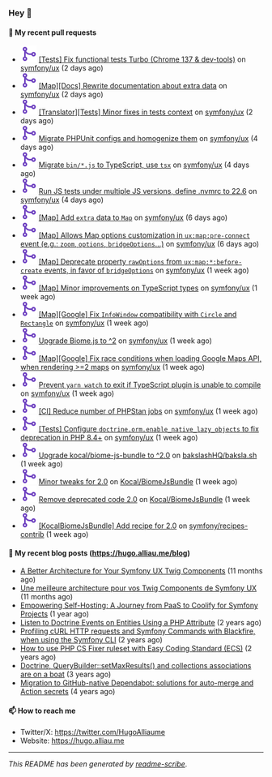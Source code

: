 ### Hey 👋

#### 👷 My recent pull requests

- ![](./assets/pr-merged.svg) [[Tests] Fix functional tests Turbo (Chrome 137 &amp; dev-tools)](https://github.com/symfony/ux/pull/2873) on [symfony/ux](https://github.com/symfony/ux) (2 days ago)
- ![](./assets/pr-merged.svg) [[Map][Docs] Rewrite documentation about extra data](https://github.com/symfony/ux/pull/2871) on [symfony/ux](https://github.com/symfony/ux) (2 days ago)
- ![](./assets/pr-merged.svg) [[Translator][Tests] Minor fixes in tests context](https://github.com/symfony/ux/pull/2870) on [symfony/ux](https://github.com/symfony/ux) (2 days ago)
- ![](./assets/pr-merged.svg) [Migrate PHPUnit configs and homogenize them](https://github.com/symfony/ux/pull/2867) on [symfony/ux](https://github.com/symfony/ux) (4 days ago)
- ![](./assets/pr-merged.svg) [Migrate `bin/*.js` to TypeScript, use `tsx`](https://github.com/symfony/ux/pull/2866) on [symfony/ux](https://github.com/symfony/ux) (4 days ago)
- ![](./assets/pr-merged.svg) [Run JS tests under multiple JS versions, define .nvmrc to 22.6](https://github.com/symfony/ux/pull/2865) on [symfony/ux](https://github.com/symfony/ux) (4 days ago)
- ![](./assets/pr-merged.svg) [[Map] Add `extra` data to `Map`](https://github.com/symfony/ux/pull/2863) on [symfony/ux](https://github.com/symfony/ux) (6 days ago)
- ![](./assets/pr-merged.svg) [[Map] Allows Map options customization in `ux:map:pre-connect` event (e.g.: `zoom`, `options`, `bridgeOptions`...)](https://github.com/symfony/ux/pull/2861) on [symfony/ux](https://github.com/symfony/ux) (6 days ago)
- ![](./assets/pr-merged.svg) [[Map] Deprecate property `rawOptions` from `ux:map:*:before-create` events, in favor of `bridgeOptions`](https://github.com/symfony/ux/pull/2860) on [symfony/ux](https://github.com/symfony/ux) (1 week ago)
- ![](./assets/pr-merged.svg) [[Map] Minor improvements on TypeScript types](https://github.com/symfony/ux/pull/2859) on [symfony/ux](https://github.com/symfony/ux) (1 week ago)
- ![](./assets/pr-merged.svg) [[Map][Google] Fix `InfoWindow` compatibility with `Circle` and `Rectangle`](https://github.com/symfony/ux/pull/2858) on [symfony/ux](https://github.com/symfony/ux) (1 week ago)
- ![](./assets/pr-merged.svg) [Upgrade Biome.js to ^2](https://github.com/symfony/ux/pull/2856) on [symfony/ux](https://github.com/symfony/ux) (1 week ago)
- ![](./assets/pr-merged.svg) [[Map][Google] Fix race conditions when loading Google Maps API, when rendering &gt;=2 maps](https://github.com/symfony/ux/pull/2854) on [symfony/ux](https://github.com/symfony/ux) (1 week ago)
- ![](./assets/pr-merged.svg) [Prevent `yarn watch` to exit if TypeScript plugin is unable to compile](https://github.com/symfony/ux/pull/2853) on [symfony/ux](https://github.com/symfony/ux) (1 week ago)
- ![](./assets/pr-merged.svg) [[CI] Reduce number of PHPStan jobs](https://github.com/symfony/ux/pull/2852) on [symfony/ux](https://github.com/symfony/ux) (1 week ago)
- ![](./assets/pr-merged.svg) [[Tests] Configure `doctrine.orm.enable_native_lazy_objects` to fix deprecation in PHP 8.4&#43;](https://github.com/symfony/ux/pull/2851) on [symfony/ux](https://github.com/symfony/ux) (1 week ago)
- ![](./assets/pr-merged.svg) [Upgrade kocal/biome-js-bundle to ^2.0](https://github.com/bakslashHQ/baksla.sh/pull/96) on [bakslashHQ/baksla.sh](https://github.com/bakslashHQ/baksla.sh) (1 week ago)
- ![](./assets/pr-merged.svg) [Minor tweaks for 2.0](https://github.com/Kocal/BiomeJsBundle/pull/31) on [Kocal/BiomeJsBundle](https://github.com/Kocal/BiomeJsBundle) (1 week ago)
- ![](./assets/pr-merged.svg) [Remove deprecated code 2.0](https://github.com/Kocal/BiomeJsBundle/pull/30) on [Kocal/BiomeJsBundle](https://github.com/Kocal/BiomeJsBundle) (1 week ago)
- ![](./assets/pr-merged.svg) [[KocalBiomeJsBundle] Add recipe for 2.0](https://github.com/symfony/recipes-contrib/pull/1822) on [symfony/recipes-contrib](https://github.com/symfony/recipes-contrib) (1 week ago)

#### 📜 My recent blog posts (https://hugo.alliau.me/blog)

- [A Better Architecture for Your Symfony UX Twig Components](https://hugo.alliau.me/blog/posts/a-better-architecture-for-your-symfony-ux-twig-components) (11 months ago)
- [Une meilleure architecture pour vos Twig Components de Symfony UX](https://hugo.alliau.me/blog/posts/une-meilleure-architecture-pour-vous-twig-components-de-symfony-ux) (11 months ago)
- [Empowering Self-Hosting: A Journey from PaaS to Coolify for Symfony Projects](https://hugo.alliau.me/blog/posts/empowering-self-hosting-a-journey-from-paas-to-coolify-for-symfony-projects) (1 year ago)
- [Listen to Doctrine Events on Entities Using a PHP Attribute](https://hugo.alliau.me/blog/posts/2023-11-12-listen-to-doctrine-events-on-entities-using-a-php-attribute) (2 years ago)
- [Profiling cURL HTTP requests and Symfony Commands with Blackfire, when using the Symfony CLI](https://hugo.alliau.me/blog/posts/2023-10-21-profiling-curl-http-requests-and-symfony-commands-with-blackfire-when-using-the-symfony-cli) (2 years ago)
- [How to use PHP CS Fixer ruleset with Easy Coding Standard (ECS)](https://hugo.alliau.me/blog/posts/2023-07-19-how-to-use-php-cs-fixer-ruleset-with-easy-coding-standard) (2 years ago)
- [Doctrine, QueryBuilder::setMaxResults() and collections associations are on a boat](https://hugo.alliau.me/blog/posts/2022-01-07-doctrine-querybuilder-setmaxresults-and-collections-associations-are-on-a-boat) (3 years ago)
- [Migration to GitHub-native Dependabot: solutions for auto-merge and Action secrets](https://hugo.alliau.me/blog/posts/2021-05-04-migration-to-github-native-dependabot-solutions-for-auto-merge-and-action-secrets) (4 years ago)

#### 📫 How to reach me

- Twitter/X: https://twitter.com/HugoAlliaume
- Website: https://hugo.alliau.me

---

_This README has been generated by [readme-scribe](https://github.com/muesli/readme-scribe/)_.

